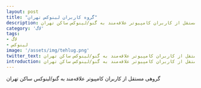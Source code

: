 ```yaml
---
layout: post
title: "گروه کاربران لینوکس تهران"
description: گروهی مستقل از کاربران کامپیوتر علاقه‌مند به گنو/لینوکس ساکن تهران.
category: 'لاگ'
tags:
- لاگ
- لینوکس
image: '/assets/img/tehlug.png'
twitter_text: گروهی مستقل از کاربران کامپیوتر علاقه‌مند به گنو/لینوکس ساکن تهران.
introduction: گروهی مستقل از کاربران کامپیوتر علاقه‌مند به گنو/لینوکس ساکن تهران.
---
```


گروهی مستقل از کاربران کامپیوتر علاقه‌مند به گنو/لینوکس ساکن تهران

